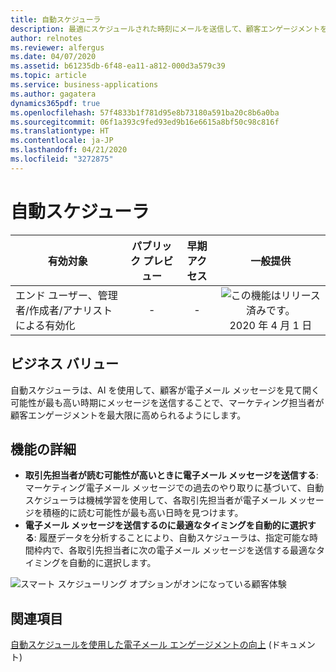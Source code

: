 ```yaml
---
title: 自動スケジューラ
description: 最適にスケジュールされた時刻にメールを送信して、顧客エンゲージメントを最大限に高めます
author: relnotes
ms.reviewer: alfergus
ms.date: 04/07/2020
ms.assetid: b61235db-6f48-ea11-a812-000d3a579c39
ms.topic: article
ms.service: business-applications
ms.author: gagatera
dynamics365pdf: true
ms.openlocfilehash: 57f4833b1f781d95e8b73180a591ba20c8b6a0ba
ms.sourcegitcommit: 06f1a393c9fed93ed9b16e6615a8bf50c98c816f
ms.translationtype: HT
ms.contentlocale: ja-JP
ms.lasthandoff: 04/21/2020
ms.locfileid: "3272875"
---
```

# <a name="automated-scheduler"></a>自動スケジューラ


| 有効対象    |  パブリック プレビュー | 早期アクセス | 一般提供 | 
| ---------- | :----------: |:----------: |:----------: |
|エンド ユーザー、管理者/作成者/アナリストによる有効化|-|-| ![この機能はリリース済みです。](/dynamics365-release-plan/media/green-checkmark.png "この機能はリリース済みです。") 2020 年 4 月 1 日|


## <a name="business-value"></a>ビジネス バリュー
<!-- bv start -->
自動スケジューラは、AI を使用して、顧客が電子メール メッセージを見て開く可能性が最も高い時期にメッセージを送信することで、マーケティング担当者が顧客エンゲージメントを最大限に高められるようにします。
<!-- bv end -->



## <a name="feature-details"></a>機能の詳細
<!--feature detail start -->
- **取引先担当者が読む可能性が高いときに電子メール メッセージを送信する**: マーケティング電子メール メッセージでの過去のやり取りに基づいて、自動スケジューラは機械学習を使用して、各取引先担当者が電子メール メッセージを積極的に読む可能性が最も高い日時を見つけます。
- **電子メール メッセージを送信するのに最適なタイミングを自動的に選択する**: 履歴データを分析することにより、自動スケジューラは、指定可能な時間枠内で、各取引先担当者に次の電子メール メッセージを送信する最適なタイミングを自動的に選択します。
<!--feature detail end -->

![スマート スケジューリング オプションがオンになっている顧客体験](media/smartscheduler.png "スマート スケジューリング オプションがオンになっている顧客体験")
<!-- Picture 1 -->









## <a name="see-also"></a>関連項目

<!--docs start-->
[自動スケジュールを使用した電子メール エンゲージメントの向上](https://docs.microsoft.com/dynamics365/marketing/automated-scheduler) (ドキュメント)
<!--docs end-->
